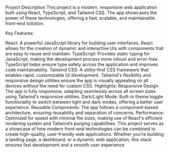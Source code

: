 Project Description
This project is a modern, responsive web application built using React, TypeScript, and Tailwind CSS. The app showcases the power of these technologies, offering a fast, scalable, and maintainable front-end solution.

Key Features:

React: A powerful JavaScript library for building user interfaces. React allows for the creation of dynamic and interactive UIs with components that are easy to reuse and maintain.
TypeScript: Provides static typing for JavaScript, making the development process more robust and error-free. TypeScript helps ensure type safety across the application and improves code maintainability.
Tailwind CSS: A utility-first CSS framework that enables rapid, customizable UI development. Tailwind's flexibility and responsive design utilities ensure the app is visually appealing on all devices without the need for custom CSS.
Highlights:
Responsive Design: The app is fully responsive, adapting seamlessly across all screen sizes using Tailwind's responsive utilities.
Dark/Light Mode: Built-in theme toggle functionality to switch between light and dark modes, offering a better user experience.
Reusable Components: The app follows a component-based architecture, ensuring reusability and separation of concerns.
Performance: Optimized for speed with minimal file sizes, making use of React's efficient rendering system and Tailwind’s purging capabilities.
This project serves as a showcase of how modern front-end technologies can be combined to create high-quality, user-friendly web applications. Whether you're building a landing page, a dashboard, or a dynamic web application, this stack ensures fast development and a smooth user experience
